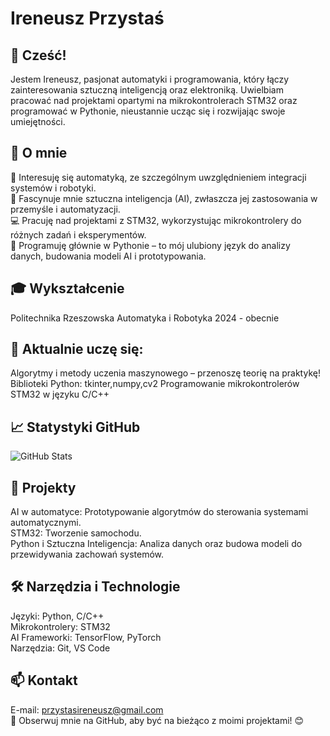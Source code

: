 # Ireneusz Przystaś
## 👋 Cześć!
Jestem Ireneusz, pasjonat automatyki i programowania, który łączy zainteresowania sztuczną inteligencją oraz elektroniką. Uwielbiam pracować nad projektami opartymi na mikrokontrolerach STM32 oraz programować w Pythonie, nieustannie ucząc się i rozwijając swoje umiejętności.

## 📜 O mnie
🔧 Interesuję się automatyką, ze szczególnym uwzględnieniem integracji systemów i robotyki.  
🤖 Fascynuje mnie sztuczna inteligencja (AI), zwłaszcza jej zastosowania w przemyśle i automatyzacji.  
💻 Pracuję nad projektami z STM32, wykorzystując mikrokontrolery do różnych zadań i eksperymentów.  
🐍 Programuję głównie w Pythonie – to mój ulubiony język do analizy danych, budowania modeli AI i prototypowania.  
## 🎓 Wykształcenie
Politechnika Rzeszowska	Automatyka i Robotyka	2024 - obecnie  
## 🌱 Aktualnie uczę się:
Algorytmy i metody uczenia maszynowego – przenoszę teorię na praktykę!  
Biblioteki Python: tkinter,numpy,cv2
Programowanie mikrokontrolerów STM32 w języku C/C++  
## 📈 Statystyki GitHub
![GitHub Stats](https://github-readme-stats.vercel.app/api?username=iczopl1&show_icons=true&theme=radical)
## 💼 Projekty
AI w automatyce: Prototypowanie algorytmów do sterowania systemami automatycznymi.  
STM32: Tworzenie samochodu.  
Python i Sztuczna Inteligencja: Analiza danych oraz budowa modeli do przewidywania zachowań systemów.  
## 🛠️ Narzędzia i Technologie
Języki: Python, C/C++  
Mikrokontrolery: STM32  
AI Frameworki: TensorFlow, PyTorch  
Narzędzia: Git, VS Code  
## 📫 Kontakt
E-mail: przystasireneusz@gmail.com  
🔗 Obserwuj mnie na GitHub, aby być na bieżąco z moimi projektami! 😊